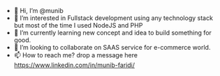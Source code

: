 - 👋 Hi, I’m @munib
- 👀 I’m interested in Fullstack development using any technology stack but most of the time I used NodeJS and PHP
- 🌱 I’m currently learning new concept and idea to build something for good.
- 💞️ I’m looking to collaborate on SAAS service for e-commerce world.
- 📫 How to reach me? drop a message here https://www.linkedin.com/in/munib-faridi/ 

<!---
munib/munib is a ✨ special ✨ repository because its `README.md` (this file) appears on your GitHub profile.
You can click the Preview link to take a look at your changes.
--->
